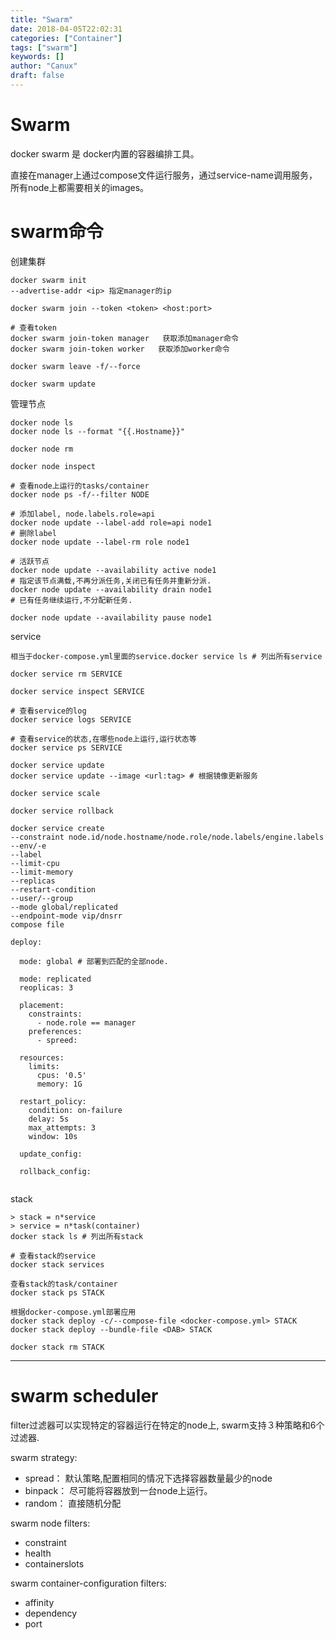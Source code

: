 ```yaml
---
title: "Swarm"
date: 2018-04-05T22:02:31
categories: ["Container"]
tags: ["swarm"]
keywords: []
author: "Canux"
draft: false
---
```


# Swarm

docker swarm 是 docker内置的容器编排工具。

直接在manager上通过compose文件运行服务，通过service-name调用服务，所有node上都需要相关的images。

# swarm命令

创建集群

    docker swarm init
    --advertise-addr <ip> 指定manager的ip
    ​
    docker swarm join --token <token> <host:port>
    ​
    # 查看token
    docker swarm join-token manager   获取添加manager命令
    docker swarm join-token worker   获取添加worker命令
    ​
    docker swarm leave -f/--force
    ​
    docker swarm update

管理节点

    docker node ls
    docker node ls --format "{{.Hostname}}"
    ​
    docker node rm
    ​
    docker node inspect
    ​
    # 查看node上运行的tasks/container
    docker node ps -f/--filter NODE
    ​
    # 添加label, node.labels.role=api
    docker node update --label-add role=api node1
    # 删除label
    docker node update --label-rm role node1
    ​
    # 活跃节点
    docker node update --availability active node1
    # 指定该节点满载,不再分派任务,关闭已有任务并重新分派.
    docker node update --availability drain node1
    # 已有任务继续运行,不分配新任务.
    ​
    docker node update --availability pause node1

service

    相当于docker-compose.yml里面的service.docker service ls # 列出所有service
    ​
    docker service rm SERVICE
    ​
    docker service inspect SERVICE
    ​
    # 查看service的log
    docker service logs SERVICE
    ​
    # 查看service的状态,在哪些node上运行,运行状态等
    docker service ps SERVICE
    ​
    docker service update
    docker service update --image <url:tag> # 根据镜像更新服务
    ​
    docker service scale
    ​
    docker service rollback
    ​
    docker service create
    --constraint node.id/node.hostname/node.role/node.labels/engine.labels
    --env/-e
    --label
    --limit-cpu
    --limit-memory
    --replicas
    --restart-condition
    --user/--group
    --mode global/replicated
    --endpoint-mode vip/dnsrr
    compose file

    deploy:
    ​
      mode: global # 部署到匹配的全部node.
    ​
      mode: replicated
      reoplicas: 3
    ​
      placement:
        constraints:
          - node.role == manager
        preferences:
          - spreed:
    ​
      resources:
        limits:
          cpus: '0.5'
          memory: 1G
    ​
      restart_policy:
        condition: on-failure
        delay: 5s
        max_attempts: 3
        window: 10s
    ​
      update_config:
    ​
      rollback_config:
    ​
stack

    > stack = n*service
    > service = n*task(container)
    docker stack ls # 列出所有stack
    ​
    # 查看stack的service
    docker stack services
    ​
    查看stack的task/container
    docker stack ps STACK
    ​
    根据docker-compose.yml部署应用
    docker stack deploy -c/--compose-file <docker-compose.yml> STACK
    docker stack deploy --bundle-file <DAB> STACK
    ​
    docker stack rm STACK

***

# swarm scheduler

filter过滤器可以实现特定的容器运行在特定的node上, swarm支持３种策略和6个过滤器.

swarm strategy:

* spread： 默认策略,配置相同的情况下选择容器数量最少的node
* binpack： 尽可能将容器放到一台node上运行。
* random： 直接随机分配

swarm node filters:

* constraint
* health
* containerslots

swarm container-configuration filters:

* affinity
* dependency
* port
